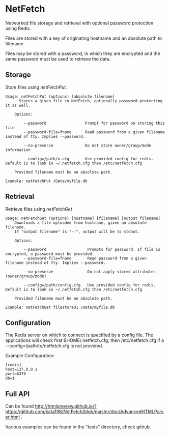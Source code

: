 # NetFetch
Networked file storage and retrieval with optional password protection using Redis.


Files are stored with a key of originating hostname and an absolute path to filename.

Files may be stored with a password, in which they are encrypted and the same password must be used to retrieve the data.


Storage
-------

Store files using *netFetchPut*.

	Usage: netFetchPut (options) [absolute filename]
		  Stores a given file in NetFetch, optionally password-protecting it as well.

		Options:

			--password                 Prompt for password on storing this file
			--password-file=fname      Read password from a given filename instead of tty. Implies --password.
			
			--no-preserve              Do not store owner/group/mode information

			--config=/path/x.cfg       Use provided config for redis. Default is to look in ~/.netfetch.cfg then /etc/netfetch.cfg

		Provided filename must be an absolute path.

	Example: netFetchPut /Data/myfile.db

Retrieval
---------

Retrieve files using *netFetchGet*

	Usage: netFetchGet (options) [hostname] [filename] [output filename]
		Downloads a file uploaded from hostname, given an absolute filename.
		If "output filename" is "--", output will be to stdout. 

		Options:

			--password                  Prompts for password. If file is encrypted, a password must be provided.
			--password-file=fname       Read password from a given filename instead of tty. Implies --password.
		  
			--no-preserve               Do not apply stored attributes (owner/group/mode)

			--config=/path/config.cfg   Use provided config for redis. Default is to look in ~/.netfetch.cfg then /etc/netfetch.cfg

		Provided filename must be an absolute path.

	Example: netFetchGet filestore01 /Data/myfile.db


Configuration
-------------

The Redis server on which to connect is specified by a config file. The applications will check first $HOME/.netfetch.cfg, then /etc/netfetch.cfg if a \-\-config=/path/to/netfetch.cfg is not provided.


Example Configuration:

	[redis]
	host=127.0.0.1
	port=6379
	db=1


Full API
--------

Can be found  http://htmlpreview.github.io/?https://github.com/kata198/NetFetch/blob/master/doc/AdvancedHTMLParser.html .

Various examples  can be found in the "tests" directory, check github.
